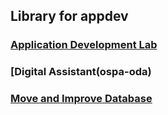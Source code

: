 ## Library for appdev

### [Application Development Lab](application-development-lab)

### [Digital Assistant(ospa-oda)

### [Move and Improve Database](move-improve-database)
